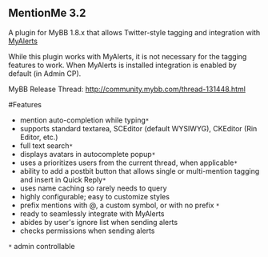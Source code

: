 ## MentionMe 3.2

A plugin for MyBB 1.8.x that allows Twitter-style tagging and integration with [MyAlerts](https://github.com/euantorano/MyAlerts)

While this plugin works with MyAlerts, it is not necessary for the tagging features to work. When MyAlerts is installed integration is enabled by default (in Admin CP).

MyBB Release Thread: http://community.mybb.com/thread-131448.html

#Features
* mention auto-completion while typing`*`
* supports standard textarea, SCEditor (default WYSIWYG), CKEditor (Rin Editor, etc.)
* full text search`*`
* displays avatars in autocomplete popup`*`
* uses a prioritizes users from the current thread, when applicable`*`
* ability to add a postbit button that allows single or multi-mention tagging and insert in Quick Reply`*`
* uses name caching so rarely needs to query
* highly configurable; easy to customize styles
* prefix mentions with @, a custom symbol, or with no prefix `*`
* ready to seamlessly integrate with MyAlerts
* abides by user's ignore list when sending alerts
* checks permissions when sending alerts

`*` admin controllable